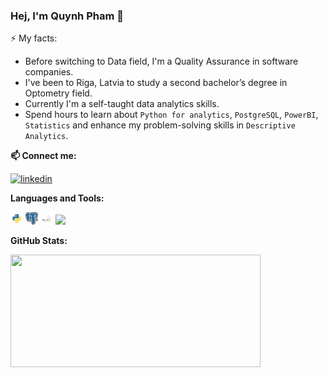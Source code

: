 
### Hej, I'm Quynh Pham 👋

⚡ My facts: 
  * Before switching to Data field, I'm a Quality Assurance in software companies.
  * I've been to Riga, Latvia to study a second bachelor’s degree in Optometry field.
  * Currently I'm a self-taught data analytics skills. 
  * Spend hours to learn about <code>Python for analytics</code>, <code>PostgreSQL</code>, <code>PowerBI</code>, <code>Statistics</code> and enhance my problem-solving skills in <code>Descriptive Analytics</code>.

**:mailbox: Connect me:**

[![linkedin](https://img.shields.io/badge/linkedin-0A66C2?style=for-the-badge&logo=linkedin&logoColor=white)](https://www.linkedin.com/in/iamquynhphamtt/)

**Languages and Tools:**  

<code><img height="20" src="https://raw.githubusercontent.com/github/explore/80688e429a7d4ef2fca1e82350fe8e3517d3494d/topics/python/python.png"></code>
<code><img height="20" src="https://raw.githubusercontent.com/github/explore/80688e429a7d4ef2fca1e82350fe8e3517d3494d/topics/postgresql/postgresql.png"></code>
<code><img height="20" src="https://raw.githubusercontent.com/github/explore/80688e429a7d4ef2fca1e82350fe8e3517d3494d/topics/mysql/mysql.png"></code>
<code><img height="20" src="https://raw.githubusercontent.com/marclelijveld/Power-BI-Icons/main/PNG/PowerBI.png"></code>  

**GitHub Stats:**

<a href="https://github.com/anuraghazra/github-readme-stats">
  <img align="center" src="https://github-readme-stats.vercel.app/api?username=ttquynh-pham&show_icons=true&theme=monokai" width="400" height="180"/>
</a>
